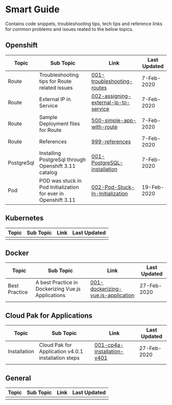 # Smart Guide

Contains code snippets, troubleshooting tips, tech tips and reference links for common problems and issues reated to the below topics.


## Openshift

| Topic         | Sub Topic                     |Link                       | Last Updated| 
| ------------- | -------------                 |-------------              |------------- |
| Route         | Troubleshooting tips for Route related issues |                             [001-troubleshooting-routes](Openshift/Routes/001-troubleshooting-routes)   | 7-Feb-2020 |
| Route         | External IP in Service |                             [002-assigning-external-ip-to-service](Openshift/Routes/002-assigning-external-ip-to-service)   |7-Feb-2020 | Route         | External IP in Service |                             [002-assigning-external-ip-to-service](Openshift/Routes/002-assigning-external-ip-to-service)   |7-Feb-2020 |
| Route         | Sample Deployment files for Route |                             [500-simple-app-with-route](Openshift/Routes/500-simple-app-with-route)   |7-Feb-2020 |
| Route         | References|                                                      [999-references](Openshift/Routes/999-references)   |7-Feb-2020 |
| PostgreSql    | Installing PostgreSql through Openshift 3.11 catalog |                             [001-PostgreSQL-installation](Openshift/General/001-PostgreSQL-installation)   |7-Feb-2020 |
| Pod           | POD was stuck in Pod Initialization for ever in Openshift 3.11 |                             [002-Pod-Stuck-In-Initialization](https://github.com/GandhiCloud/smart-guide/tree/master/Openshift/General/002-Pod-Stuck-In-Initialization)   |19-Feb-2020 |


## Kubernetes

| Topic                 | Sub Topic                     |Link                       | Last Updated| 
| -------------         | -------------                 |-------------              |------------- |
|                   |  |                             |  |

## Docker

| Topic                 | Sub Topic                     |Link                       | Last Updated| 
| -------------         | -------------                 |-------------              |------------- |
| Best Practice         | A best Practice in Dockerizing Vue.js Applications |                             [001-dockerizing-vue.js-application](Docker/001-dockerizing-vue.js-application)   | 27-Feb-2020 |
|                   |  |                             |  |



## Cloud Pak for Applications

| Topic                 | Sub Topic                     |Link                       | Last Updated| 
| -------------         | -------------                 |-------------              |------------- |
| Installation         | Cloud Pak for Application v4.0.1 installation steps |                             [001-cp4a-installation-v401](CloudPakForApplication/001-cp4a-installation-v401)   | 27-Feb-2020 |
|                   |  |                             |  |

## General

| Topic                 | Sub Topic                     |Link                       | Last Updated| 
| -------------         | -------------                 |-------------              |------------- |
|                   |  |                              |  |

